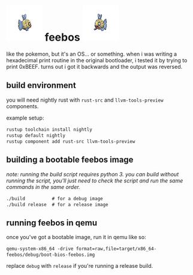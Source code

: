 # ![feebas facing right](assets/feebas_right.png) feebos ![feebas facing left](assets/feebas_left.png)

like the pokemon, but it's an OS... or something. when i was writing a
hexadecimal print routine in the original bootloader, i tested it by trying to
print 0xBEEF. turns out i got it backwards and the output was reversed.

## build environment

you will need nightly rust with `rust-src` and `llvm-tools-preview` components.

example setup:

```shell
rustup toolchain install nightly
rustup default nightly
rustup component add rust-src llvm-tools-preview
```

## building a bootable feebos image

_note: running the build script requires python 3. you can build without running
the script, you'll just need to check the script and run the same commands in
the same order._

```shell
./build          # for a debug image
./build release  # for a release image
```

## running feebos in qemu

once you've got a bootable image, run it in qemu like so:

```shell
qemu-system-x86_64 -drive format=raw,file=target/x86_64-feebos/debug/boot-bios-feebos.img
```

replace `debug` with `release` if you're running a release build.
